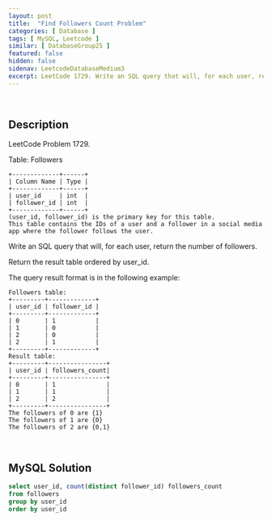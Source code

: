 ```yaml
---
layout: post
title:  "Find Followers Count Problem"
categories: [ Database ]
tags: [ MySQL, Leetcode ]
similar: [ DatabaseGroup25 ]
featured: false
hidden: false
sidenav: LeetcodeDatabaseMedium3
excerpt: LeetCode 1729. Write an SQL query that will, for each user, return the number of followers.
---
```


<br />

## Description

LeetCode Problem 1729. 

Table: Followers

```
+-------------+------+
| Column Name | Type |
+-------------+------+
| user_id     | int  |
| follower_id | int  |
+-------------+------+
(user_id, follower_id) is the primary key for this table.
This table contains the IDs of a user and a follower in a social media app where the follower follows the user.
```

Write an SQL query that will, for each user, return the number of followers.

Return the result table ordered by user_id.

The query result format is in the following example:

 
```
Followers table:
+---------+-------------+
| user_id | follower_id |
+---------+-------------+
| 0       | 1           |
| 1       | 0           |
| 2       | 0           |
| 2       | 1           |
+---------+-------------+
Result table:
+---------+----------------+
| user_id | followers_count|
+---------+----------------+
| 0       | 1              |
| 1       | 1              |
| 2       | 2              |
+---------+----------------+
The followers of 0 are {1}
The followers of 1 are {0}
The followers of 2 are {0,1}
```

<br />

## MySQL Solution


```sql
select user_id, count(distinct follower_id) followers_count
from followers
group by user_id
order by user_id
```
